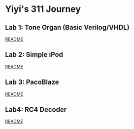 Yiyi's 311 Journey
==

## Lab 1: Tone Organ (Basic Verilog/VHDL)

[README](/lab1/lab1_template_de1soc/lab1_template_de1soc/README.md)

## Lab 2: Simple iPod

[README](/lab2/lab2_template_de1soc/README.md)

## Lab 3: PacoBlaze

[README](/lab3/lab3_template_de1soc/README.md)

## Lab4: RC4 Decoder

[README](/lab4/lab4_template_de1soc/README.md)

